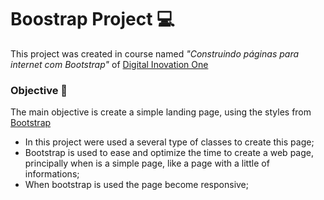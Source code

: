 # Boostrap Project 💻

This project was created in course named *"Construindo páginas para internet com Bootstrap"* of [Digital Inovation One](https://dio.me) 

### Objective 🎯
The main objective is create a simple landing page, using the styles from [Bootstrap](https://getbootstrap.com/)

   - In this project were used a several type of classes to create this page;
   - Bootstrap is used to ease and optimize the time to create a web page, principally when is a simple page, like a page with a little of informations;
   - When bootstrap is used the page become responsive;
    


